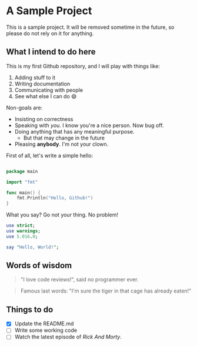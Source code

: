 # A Sample Project

This is a sample project. It will be removed sometime in the future, so
please do not rely on it for anything.

## What I intend to do here

This is my first Github repository, and I will play with things like:

1. Adding stuff to it
2. Writing documentation
3. Communicating with people
4. See what else I can do :smile:

Non-goals are:

* Insisting on correctness
* Speaking with _you_. I know you're a nice person. Now bug off.
* Doing anything that has any meaningful purpose.
  * But that may change in the future
* Pleasing **anybody**. I'm not your clown.

First of all, let's write a simple hello:

```go

package main

import "fmt"

func main() {
    fmt.Println("Hello, Github!")
}
```

What you say? Go not your thing. No problem!

```perl
use strict;
use warnings;
use 5.016.0;

say "Hello, World!";
```

## Words of wisdom

> "I love code reviews!", said no programmer ever.

> Famous last words: "I'm sure the tiger in that cage has already eaten!"

## Things to do

- [x] Update the README.md
- [ ] Write some working code
- [ ] Watch the latest episode of _Rick And Morty_.
